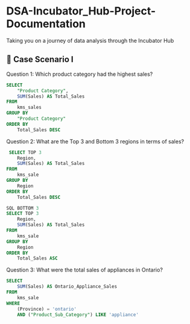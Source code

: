 # DSA-Incubator_Hub-Project-Documentation
Taking you on a journey of data analysis through the Incubator Hub
## 📑 Case Scenario I
Question 1: Which product category had the highest sales?
        
``` SQL 
SELECT 
    "Product Category", 
    SUM(Sales) AS Total_Sales
FROM 
    kms_sales
GROUP BY 
    "Product Category"
ORDER BY 
    Total_Sales DESC 
```
Question 2: What are the Top 3 and Bottom 3 regions in terms of sales?
``` SQL
 SELECT TOP 3
    Region, 
    SUM(Sales) AS Total_Sales
FROM 
    kms_sale
GROUP BY 
    Region
ORDER BY 
    Total_Sales DESC

SQL BOTTOM 3
SELECT TOP 3
    Region, 
    SUM(Sales) AS Total_Sales
FROM 
    kms_sale
GROUP BY 
    Region
ORDER BY 
    Total_Sales ASC
```
Question 3: What were the total sales of appliances in Ontario?
``` SQL
SELECT 
    SUM(Sales) AS Ontario_Appliance_Sales
FROM 
    kms_sale
WHERE 
    (Province) = 'ontario'
    AND ("Product_Sub_Category") LIKE 'appliance'
````



       
       

